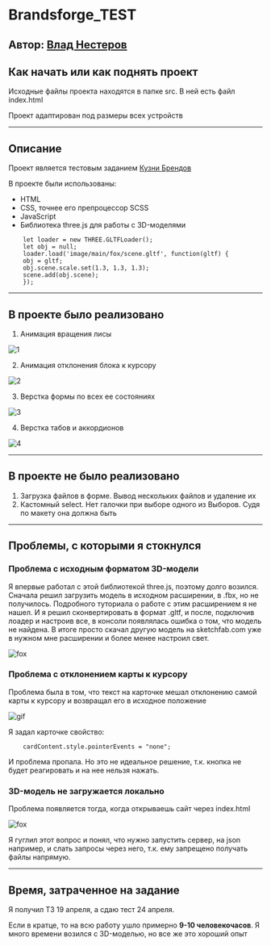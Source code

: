 # Brandsforge_TEST

## Автор: [Влад Нестеров](vk.com/vlanesvit)

## Как начать или как поднять проект

Исходные файлы проекта находятся в папке srс. В ней есть файл index.html

Проект адаптирован под размеры всех устройств

---

## Описание

Проект является тестовым заданием [Кузни Брендов](https://brandsforge.com/)

В проекте были использованы:

- HTML
- CSS, точнее его препроцессор SCSS
- JavaScript
- Библиотека three.js для работы с 3D-моделями

```
    let loader = new THREE.GLTFLoader();
    let obj = null;
    loader.load('image/main/fox/scene.gltf', function(gltf) {
    obj = gltf;
    obj.scene.scale.set(1.3, 1.3, 1.3);
    scene.add(obj.scene);
    });
```

---

## В проекте было реализовано

1. Анимация вращения лисы

![1](https://media.giphy.com/media/8xXRsGypnLyBcA1bbT/giphy.gif)

2. Анимация отклонения блока к курсору

![2](https://media.giphy.com/media/mXltd5WJR89R6sBQHB/giphy.gif)

3. Верстка формы по всех ее состояниях

![3](https://media.giphy.com/media/2oIis3R7okHQuBkmmM/giphy.gif)

4. Верстка табов и аккордионов

![4](https://media.giphy.com/media/sh82vcAOvQAOmVqbqB/giphy.gif)

---

## В проекте не было реализовано

1. Загрузка файлов в форме.
   Вывод нескольких файлов и удаление их
2. Кастомный select.
   Нет галочки при выборе одного из Выборов. Судя по макету она должна быть

---

## Проблемы, с которыми я стокнулся

### Проблема с исходным форматом 3D-модели

Я впервые работал с этой библиотекой three.js, поэтому долго возился.
Сначала решил загрузить модель в исходном расширении, в .fbx, но не получилось. Подробного туториала о работе с этим расширением я не нашел.
И я решил сконвертировать в формат .gltf, и после, подключив лоадер и настроив все, в консоли появлялась ошибка о том, что модель не найдена.
В итоге просто скачал другую модель на sketchfab.com уже в нужном мне расширении и более менее настроил свет.

![fox](https://i.postimg.cc/XYPXqMKj/fox.jpg)

### Проблема с отклонением карты к курсору

Проблема была в том, что текст на карточке мешал отклонению самой карты к курсору и возвращал его в исходное положение

![gif](https://media.giphy.com/media/EEMCM6ChIReHTbKu8R/source.gif)

Я задал карточке свойство:

```
    cardContent.style.pointerEvents = "none";
```

И проблема пропала. Но это не идеальное решение, т.к. кнопка не будет реагировать и на нее нельзя нажать.

### 3D-модель не загружается локально

Проблема появляется тогда, когда открываешь сайт через index.html

![fox](https://i.postimg.cc/3RqBVj2J/1-1.png)

Я гуглил этот вопрос и понял, что нужно запустить сервер, на json например, и слать запросы через него, т.к. ему запрещено получать файлы напрямую.

---

## Время, затраченное на задание

Я получил ТЗ 19 апреля, а сдаю тест 24 апреля.

Если в кратце, то на всю работу ушло примерно **9-10 человекочасов**. Я много времени возился с 3D-моделью, но все же это хороший опыт
